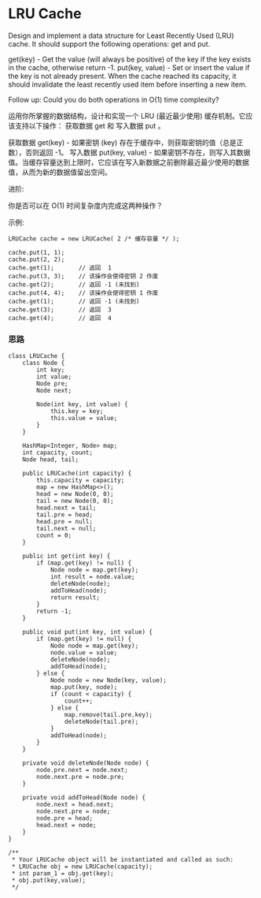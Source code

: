 # LRU Cache

Design and implement a data structure for Least Recently Used (LRU) cache. It should support the following operations: get and put.

get(key) - Get the value (will always be positive) of the key if the key exists in the cache, otherwise return -1.
put(key, value) - Set or insert the value if the key is not already present. When the cache reached its capacity, it should invalidate the least recently used item before inserting a new item.

Follow up:
Could you do both operations in O(1) time complexity?

运用你所掌握的数据结构，设计和实现一个  LRU (最近最少使用) 缓存机制。它应该支持以下操作： 获取数据 get 和 写入数据 put 。

获取数据 get(key) - 如果密钥 (key) 存在于缓存中，则获取密钥的值（总是正数），否则返回 -1。
写入数据 put(key, value) - 如果密钥不存在，则写入其数据值。当缓存容量达到上限时，它应该在写入新数据之前删除最近最少使用的数据值，从而为新的数据值留出空间。

进阶:

你是否可以在 O(1) 时间复杂度内完成这两种操作？

示例:

```
LRUCache cache = new LRUCache( 2 /* 缓存容量 */ );

cache.put(1, 1);
cache.put(2, 2);
cache.get(1);       // 返回  1
cache.put(3, 3);    // 该操作会使得密钥 2 作废
cache.get(2);       // 返回 -1 (未找到)
cache.put(4, 4);    // 该操作会使得密钥 1 作废
cache.get(1);       // 返回 -1 (未找到)
cache.get(3);       // 返回  3
cache.get(4);       // 返回  4
```

### 思路

```
class LRUCache {
    class Node {
        int key;
        int value;
        Node pre;
        Node next;

        Node(int key, int value) {
            this.key = key;
            this.value = value;
        }
    }

    HashMap<Integer, Node> map;
    int capacity, count;
    Node head, tail;
    
    public LRUCache(int capacity) {
        this.capacity = capacity;
        map = new HashMap<>();
        head = new Node(0, 0);
        tail = new Node(0, 0);
        head.next = tail;
        tail.pre = head;
        head.pre = null;
        tail.next = null;
        count = 0;
    }
    
    public int get(int key) {
        if (map.get(key) != null) {
            Node node = map.get(key);
            int result = node.value;
            deleteNode(node);
            addToHead(node);
            return result;
        }
        return -1;
    }
    
    public void put(int key, int value) {
        if (map.get(key) != null) {
            Node node = map.get(key);
            node.value = value;
            deleteNode(node);
            addToHead(node);
        } else {
            Node node = new Node(key, value);
            map.put(key, node);
            if (count < capacity) {
                count++;
            } else {
                map.remove(tail.pre.key);
                deleteNode(tail.pre);
            }
            addToHead(node);
        }
    }
    
    private void deleteNode(Node node) {
        node.pre.next = node.next;
        node.next.pre = node.pre;
    }

    private void addToHead(Node node) {
        node.next = head.next;
        node.next.pre = node;
        node.pre = head;
        head.next = node;
    }
}

/**
 * Your LRUCache object will be instantiated and called as such:
 * LRUCache obj = new LRUCache(capacity);
 * int param_1 = obj.get(key);
 * obj.put(key,value);
 */
```